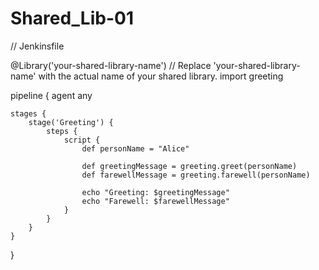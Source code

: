 # Shared_Lib-01
// Jenkinsfile

@Library('your-shared-library-name') // Replace 'your-shared-library-name' with the actual name of your shared library.
import greeting

pipeline {
    agent any

    stages {
        stage('Greeting') {
            steps {
                script {
                    def personName = "Alice"
                    
                    def greetingMessage = greeting.greet(personName)
                    def farewellMessage = greeting.farewell(personName)
                    
                    echo "Greeting: $greetingMessage"
                    echo "Farewell: $farewellMessage"
                }
            }
        }
    }
}
